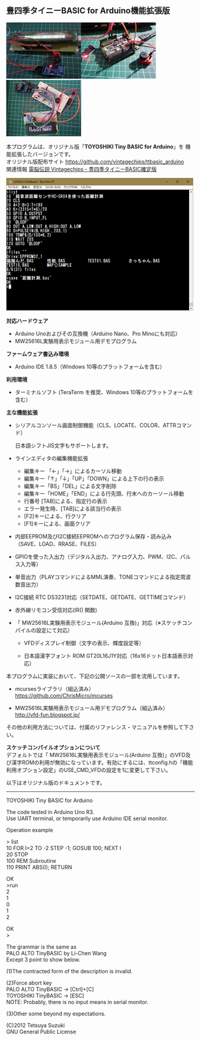 ## 豊四季タイニーBASIC for Arduino機能拡張版

![image](./image/top01.jpg)![image](./image/top02.jpg)![image](./image/top03.jpg)  

本プログラムは、オリジナル版「**TOYOSHIKI Tiny BASIC for Arduino**」を 機能拡張したバージョンです。  
​	オリジナル版配布サイト <https://github.com/vintagechips/ttbasic_arduino>  
​		関連情報 [電脳伝説 Vintagechips - 豊四季タイニーBASIC確定版](https://vintagechips.wordpress.com/2015/12/06/%E8%B1%8A%E5%9B%9B%E5%AD%A3%E3%82%BF%E3%82%A4%E3%83%8B%E3%83%BCbasic%E7%A2%BA%E5%AE%9A%E7%89%88/)   

![image/screen.png](image/screen01.png)  


**対応ハードウェア**

- Arduino Unoおよびその互換機（Arduino Nano、Pro Minoにも対応）
- MW25616L実験用表示モジュール用デモプログラム


**ファームウェア書込み環境**

- Arduino IDE 1.8.5（Windows 10等のプラットフォームを含む）


**利用環境**

- ターミナルソフト (TeraTerm を推奨、Windows 10等のプラットフォームを含む）



**主な機能拡張**

- シリアルコンソール画面制御機能（CLS、LOCATE、COLOR、ATTRコマンド）

  日本語シフトJIS文字もサポートします。

- ラインエディタの編集機能拡張

  - 編集キー 「←」「→」によるカーソル移動
  - 編集キー「↑」「↓」「UP」「DOWN」による上下の行の表示
  - 編集キー「BS」「DEL」による文字削除
  - 編集キー「HOME」「END」による行先頭、行末へのカーソール移動
  - 行番号 [TAB]による、指定行の表示
  - エラー発生時、[TAB]による該当行の表示
  - [F2]キーによる、行クリア
  - [F1]キーによる、画面クリア

- 内部EEPROM及びI2C接続EEPROMへのプログラム保存・読み込み（SAVE、LOAD、RRASE、FILES）

- GPIOを使った入出力（デジタル入出力、アナログ入力、PWM、I2C、パルス入力等）

- 単音出力（PLAYコマンドによるMML演奏、TONEコマンドによる指定周波数音出力）

- I2C接続 RTC DS3231対応（SETDATE、GETDATE、GETTIMEコマンド）

- 赤外線リモコン受信対応(IR() 関数)

- 「 MW25616L実験用表示モジュール(Arduino 互換)」対応（※スケッチコンパイルの設定にて対応）

  - VFDディスプレイ制御（文字の表示、輝度設定等）

  - 日本語漢字フォント ROM GT20L16J1Y対応（16x16ドット日本語表示対応）
    ​

本プログラムに実装において、下記の公開ソースの一部を流用しています。  
- mcursesライブラリ（組込済み）  
  <https://github.com/ChrisMicro/mcurses>

- MW25616L実験用表示モジュール用デモプログラム（組込済み）  
  http://vfd-fun.blogspot.jp/



その他の利用方法については、付属のリファレンス・マニュアルを参照して下さい。  



**スケッチコンパイルオプションについて**  
デフォルトでは「 MW25616L実験用表示モジュール(Arduino 互換)」のVFD及び漢字ROMの利用が無効になっています。有効にするには、ttconfig.hの「機能利用オプション設定」のUSE_CMD_VFDの設定を1に変更して下さい。      



以下はオリジナル版のドキュメントです。  

------

﻿TOYOSHIKI Tiny BASIC for Arduino

The code tested in Arduino Uno R3.<br>
Use UART terminal, or temporarily use Arduino IDE serial monitor.

Operation example

&gt; list<br>
10 FOR I=2 TO -2 STEP -1; GOSUB 100; NEXT I<br>
20 STOP<br>
100 REM Subroutine<br>
110 PRINT ABS(I); RETURN

OK<br>
&gt;run<br>
2<br>
1<br>
0<br>
1<br>
2

OK<br>
&gt;

The grammar is the same as<br>
PALO ALTO TinyBASIC by Li-Chen Wang<br>
Except 3 point to show below.

(1)The contracted form of the description is invalid.

(2)Force abort key<br>
PALO ALTO TinyBASIC -> [Ctrl]+[C]<br>
TOYOSHIKI TinyBASIC -> [ESC]<br>
NOTE: Probably, there is no input means in serial monitor.

(3)Other some beyond my expectations.

(C)2012 Tetsuya Suzuki<br>
GNU General Public License

